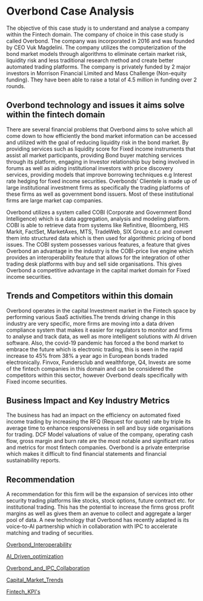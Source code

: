 # Overbond Case Analysis


The objective of this case study is to understand and analyse a company within the Fintech domain. The company of choice in this case study is called Overbond. The company was incorporated in 2016 and was founded by CEO Vuk Magdelini. The company utilizes the computerization of the bond market models through algorithms to eliminate certain market risk, liquidity risk and less traditional research method and create better automated trading platforms. The company is privately funded by 2 major investors in Morrison Financial Limited and Mass Challenge (Non-equity funding). They have been able to raise a total of 4.5 million in funding over 2 rounds.

## Overbond technology and issues it aims solve within the fintech domain

There are several financial problems that Overbond aims to solve which all come down to how efficiently the bond market information can be accessed and utilized with the goal of reducing liquidity risk in the bond market. By providing services such as liquidity score for Fixed income instruments that assist all market participants, providing Bond buyer matching services through its platform, engaging in Investor relationship buy being involved in forums as well as aiding institutional investors with price discovery services, providing models that improve borrowing techniques e.g Interest rate hedging for fixed income securities. Overbonds’ Clientele is made up of large institutional investment firms as specifically the trading platforms of these firms as well as government bond issuers. Most of these institutional firms are large market cap companies.

Overbond utilizes a system called COBI (Corporate and Government Bond Intelligence) which is a data aggregation, analysis and modeling platform. COBI is able to retrieve data from systems like Refinitive, Bloomberg, HIS Markit, FactSet, MarketAxes, MTS, TradeWeb, SIX Group e.t.c and convert them into structured data which is then used for algorithmic pricing of bond issues. The COBI system possesses various features, a feature that gives Overbond an advantage in the industry is the COBI-price live engine which provides an interoperability feature that allows for the integration of other trading desk platforms with buy and sell side organisations. This gives Overbond a competitive advantage in the capital market domain for Fixed income securities.

## Trends and Competitors within this domain

Overbond operates in the capital Investment market in the Fintech space by performing various SaaS activities.The trends driving change in this industry are very specific, more firms are moving into a data driven compliance system that makes it easier for regulators to monitor and firms to analyse and track data, as well as more intelligent solutions with AI driven software. Also, the covid-19 pandemic has forced a the bond market to embrace the future which is electronic trading, this is seen in the rapid increase to 45% from 38% a year ago in European bonds traded electronically. Finvox, Fundersclub and wealthforge, Q4, Investx are some of the fintech companies in this domain and can be considered the competitors within this sector, however Overbond deals specifically with Fixed income securities.

## Business Impact and Key Industry Metrics

The business has had an impact on the efficiency on automated fixed income trading by increasing the RFQ (Request for quote) rate by triple its average time to enhance responsiveness in sell and buy side organisations for trading. 
DCF Model valuations of value of the company, operating cash flow, gross margin and burn rate are the most notable and significant ratios and metrics for most fintech companies. Overbond is a private enterprise which makes it difficult to find financial statements and financial sustainability reports.

## Recommendation

A recommendation for this firm will be the expansion of services into other security trading platforms like stocks, stock options, future contract etc. for institutional trading. This has the potential to increase the firms gross profit margins as well as gives them an avenue to collect and aggregate a larger pool of data. A new technology that Overbond has recently adapted is its voice-to-AI partnership which in collaboration with IPC to accelerate matching and trading of securities.  

[Overbond_Interoperability](https://www.overbond.com/platform/bps/investor/interoperability-case-study)

[AI_Driven_optimization](https://www.overbond.com/about/pr)

[Overbond_and_IPC_Collaboration](https://www.businesswire.com/news/home/20210805005380/en/Overbond-and-IPC-Accelerate-Automation-of-Fixed-Income-Trading-With-Voice-to-AI-Partnership)

[Capital_Market_Trends](https://www.capgemini.com/wp-content/uploads/2019/11/Capital_Market_Trends_2020.pdf)

[Fintech_KPI's](https://www.vapulus.com/en/what-are-fintech-kpis/)





